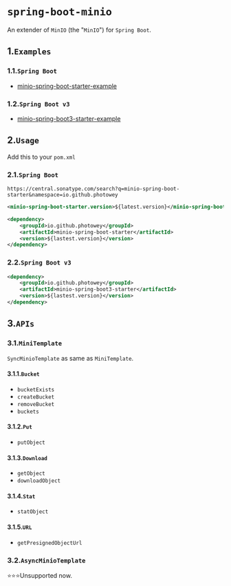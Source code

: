 # `spring-boot-minio`

An extender of `MinIO` (the "`MinIO`") for `Spring Boot`.



## 1.`Examples`

### 1.1.`Spring Boot`

- [minio-spring-boot-starter-example](https://github.com/photowey/spring-boot-minio-examples)

### 1.2.`Spring Boot v3`

- [minio-spring-boot3-starter-example](https://github.com/photowey/spring-boot-minio-examples)



## 2.`Usage`

Add this to your `pom.xml`

### 2.1.`Spring Boot`

```http
https://central.sonatype.com/search?q=minio-spring-boot-starter&namespace=io.github.photowey
```

```xml
<minio-spring-boot-starter.version>${latest.version}</minio-spring-boot-starter.version>
```

```xml
<dependency>
    <groupId>io.github.photowey</groupId>
    <artifactId>minio-spring-boot-starter</artifactId>
    <version>${lastest.version}</version>
</dependency>
```



### 2.2.`Spring Boot v3`

```xml
<dependency>
    <groupId>io.github.photowey</groupId>
    <artifactId>minio-spring-boot3-starter</artifactId>
    <version>${lastest.version}</version>
</dependency>
```



## 3.`APIs`

### 3.1.`MiniTemplate`

`SyncMinioTemplate` as same as `MiniTemplate`.

#### 3.1.1.`Bucket`

- `bucketExists`
- `createBucket`
- `removeBucket`
- `buckets`

#### 3.1.2.`Put`

- `putObject`

#### 3.1.3.`Download`

- `getObject`
- `downloadObject`

#### 3.1.4.`Stat`

- `statObject`

#### 3.1.5.`URL`

- `getPresignedObjectUrl`



### 3.2.`AsyncMinioTemplate`

⭐⭐⭐Unsupported now.